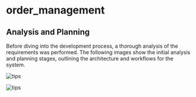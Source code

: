 # order_management


## Analysis and Planning

Before diving into the development process, a thorough analysis of the requirements was performed. The following images show the initial analysis and planning stages, outlining the architecture and workflows for the system.

![tips](https://github.com/seyedmo30/order_management/blob/main/docs/1.png)


![tips](https://github.com/seyedmo30/order_management/blob/main/docs/2.png)

